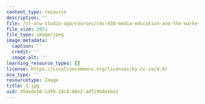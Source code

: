 ```yaml
---
content_type: resource
description: ''
file: /ol-ocw-studio-app/courses/cms-930-media-education-and-the-marketplace-fall-2001/454ede561d4924c808e2adf29b8eebe1_1.jpg
file_size: 2071
file_type: image/jpeg
image_metadata:
  caption: ''
  credit: ''
  image-alt: ''
learning_resource_types: []
license: https://creativecommons.org/licenses/by-nc-sa/4.0/
ocw_type: ''
resourcetype: Image
title: 1.jpg
uid: 454ede56-1d49-24c8-08e2-adf29b8eebe1
---
```

